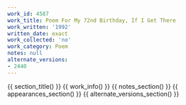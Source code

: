```yaml
---
work_id: 4587
work_title: Poem For My 72nd Birthday, If I Get There
work_written: '1992'
written_date: exact
work_collected: 'no'
work_category: Poem
notes: null
alternate_versions:
- 2440
---
```


{{ section_title() }}
{{ work_info() }}
{{ notes_section() }}
{{ appearances_section() }}
{{ alternate_versions_section() }}